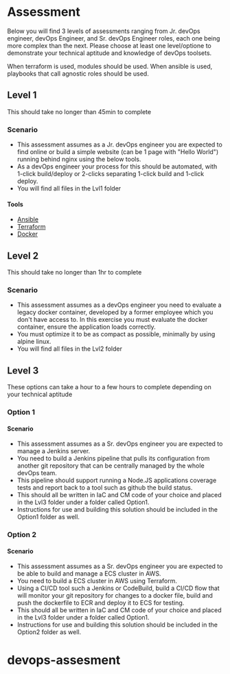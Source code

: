 # Assessment

Below you will find 3 levels of assessments ranging from Jr. devOps engineer, devOps Engineer, and Sr. devOps Engineer roles, each one being more complex than the next. Please choose at least one level/optione to demonstrate your technical aptitude and knowledge of devOps toolsets.

When terraform is used, modules should be used.
When ansible is used, playbooks that call agnostic roles should be used.

## Level 1
This should take no longer than 45min to complete

### Scenario
* This assessment assumes as a Jr. devOps engineer you are expected to find online or build a simple website (can be 1 page with "Hello World") running behind nginx using the below tools.
* As a devOps engineer your process for this should be automated, with 1-click build/deploy or 2-clicks separating 1-click build and 1-click deploy.
* You will find all files in the Lvl1 folder

#### Tools
* [Ansible](./Lvl1/Ansible.md)
* [Terraform](./Lvl1/Terraform.md)
* [Docker](./Lvl1/Docker.md)

## Level 2
This should take no longer than 1hr to complete

### Scenario
* This assessment assumes as a devOps engineer you need to evaluate a legacy docker container, developed by a former employee which you don't have access to. In this exercise you must evaluate the docker container, ensure the application loads correctly.
* You must optimize it to be as compact as possible, minimally by using alpine linux.
* You will find all files in the Lvl2 folder

## Level 3
These options can take a hour to a few hours to complete depending on your technical aptitude

### Option 1
#### Scenario
* This assessment assumes as a Sr. devOps engineer you are expected to manage a Jenkins server.
* You need to build a Jenkins pipeline that pulls its configuration from another git repository that can be centrally managed by the whole devOps team.
* This pipeline should support running a Node.JS applications coverage tests and report back to a tool such as github the build status.
* This should all be written in IaC and CM code of your choice and placed in the Lvl3 folder under a folder called Option1.
* Instructions for use and building this solution should be included in the Option1 folder as well.

### Option 2
#### Scenario
* This assessment assumes as a Sr. devOps engineer you are expected to be able to build and manage a ECS cluster in AWS.
* You need to build a ECS cluster in AWS using Terraform.
* Using a CI/CD tool such a Jenkins or CodeBuild, build a CI/CD flow that will monitor your git repository for changes to a docker file, build and push the dockerfile to ECR and deploy it to ECS for testing.
* This should all be written in IaC and CM code of your choice and placed in the Lvl3 folder under a folder called Option1.
* Instructions for use and building this solution should be included in the Option2 folder as well.
# devops-assesment
